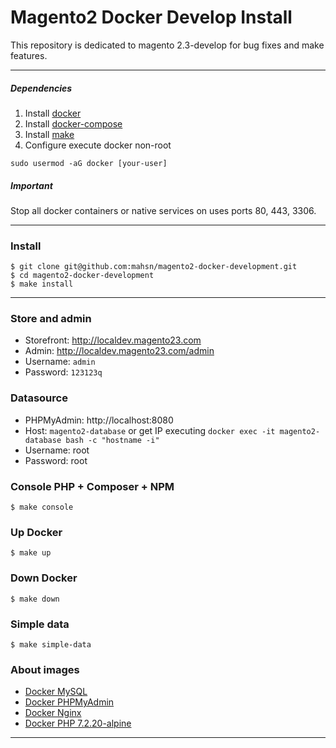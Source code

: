 # Magento2 Docker Develop Install

This repository is dedicated to magento 2.3-develop for bug fixes and make features.

----

##### Dependencies

1) Install [docker](https://docs.docker.com/install/)
1) Install [docker-compose](https://docs.docker.com/compose/install/)
1) Install [make](https://www.gnu.org/software/make/)
1) Configure execute docker non-root 
```
sudo usermod -aG docker [your-user]
```

##### Important

Stop all docker containers or native services on uses ports 80, 443, 3306.

----

### Install

```
$ git clone git@github.com:mahsn/magento2-docker-development.git
$ cd magento2-docker-development
$ make install
```

----

### Store and admin

- Storefront: http://localdev.magento23.com 
- Admin: http://localdev.magento23.com/admin
- Username: `admin`
- Password: `123123q`

### Datasource

- PHPMyAdmin: http://localhost:8080
- Host: `magento2-database` or get IP executing `docker exec -it magento2-database bash -c "hostname -i"`
- Username: root
- Password: root


### Console PHP + Composer + NPM

```
$ make console
```

### Up Docker

```
$ make up
```

### Down Docker

```
$ make down
```

### Simple data

```
$ make simple-data
```


### About images

- [Docker MySQL](https://hub.docker.com/_/mysql)
- [Docker PHPMyAdmin](https://hub.docker.com/r/phpmyadmin/phpmyadmin)
- [Docker Nginx](https://hub.docker.com/_/nginx)
- [Docker PHP 7.2.20-alpine](https://github.com/00F100/magento-php/tree/master/alpine/7.2.20/fpm)

----